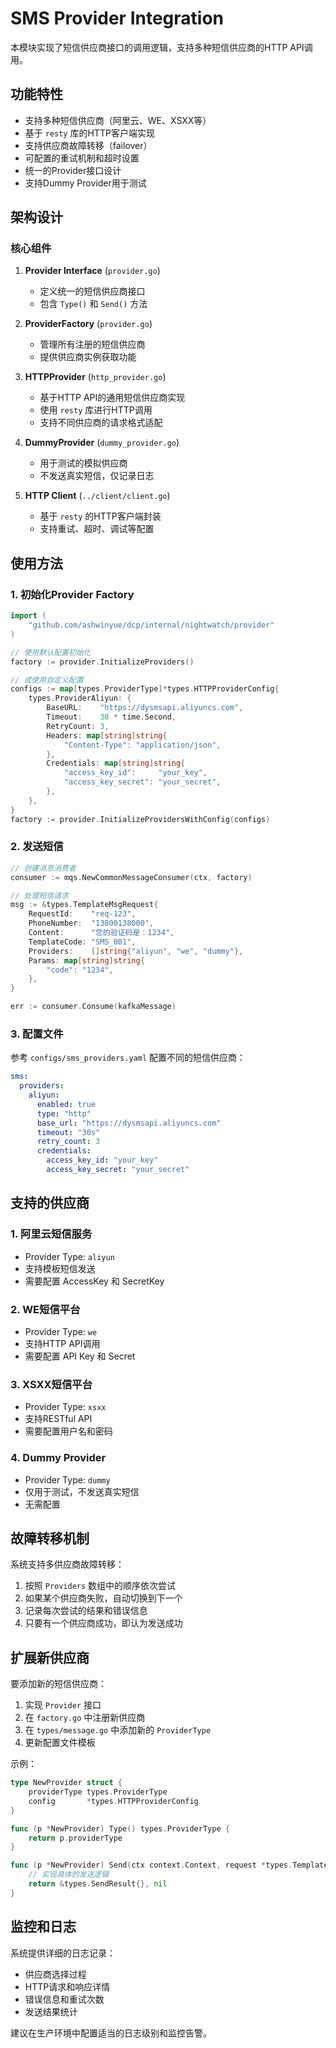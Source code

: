 # SMS Provider Integration

本模块实现了短信供应商接口的调用逻辑，支持多种短信供应商的HTTP API调用。

## 功能特性

- 支持多种短信供应商（阿里云、WE、XSXX等）
- 基于 `resty` 库的HTTP客户端实现
- 支持供应商故障转移（failover）
- 可配置的重试机制和超时设置
- 统一的Provider接口设计
- 支持Dummy Provider用于测试

## 架构设计

### 核心组件

1. **Provider Interface** (`provider.go`)
   - 定义统一的短信供应商接口
   - 包含 `Type()` 和 `Send()` 方法

2. **ProviderFactory** (`provider.go`)
   - 管理所有注册的短信供应商
   - 提供供应商实例获取功能

3. **HTTPProvider** (`http_provider.go`)
   - 基于HTTP API的通用短信供应商实现
   - 使用 `resty` 库进行HTTP调用
   - 支持不同供应商的请求格式适配

4. **DummyProvider** (`dummy_provider.go`)
   - 用于测试的模拟供应商
   - 不发送真实短信，仅记录日志

5. **HTTP Client** (`../client/client.go`)
   - 基于 `resty` 的HTTP客户端封装
   - 支持重试、超时、调试等配置

## 使用方法

### 1. 初始化Provider Factory

```go
import (
    "github.com/ashwinyue/dcp/internal/nightwatch/provider"
)

// 使用默认配置初始化
factory := provider.InitializeProviders()

// 或使用自定义配置
configs := map[types.ProviderType]*types.HTTPProviderConfig{
    types.ProviderAliyun: {
        BaseURL:    "https://dysmsapi.aliyuncs.com",
        Timeout:    30 * time.Second,
        RetryCount: 3,
        Headers: map[string]string{
            "Content-Type": "application/json",
        },
        Credentials: map[string]string{
            "access_key_id":     "your_key",
            "access_key_secret": "your_secret",
        },
    },
}
factory := provider.InitializeProvidersWithConfig(configs)
```

### 2. 发送短信

```go
// 创建消息消费者
consumer := mqs.NewCommonMessageConsumer(ctx, factory)

// 处理短信请求
msg := &types.TemplateMsgRequest{
    RequestId:    "req-123",
    PhoneNumber:  "13800138000",
    Content:      "您的验证码是：1234",
    TemplateCode: "SMS_001",
    Providers:    []string{"aliyun", "we", "dummy"},
    Params: map[string]string{
        "code": "1234",
    },
}

err := consumer.Consume(kafkaMessage)
```

### 3. 配置文件

参考 `configs/sms_providers.yaml` 配置不同的短信供应商：

```yaml
sms:
  providers:
    aliyun:
      enabled: true
      type: "http"
      base_url: "https://dysmsapi.aliyuncs.com"
      timeout: "30s"
      retry_count: 3
      credentials:
        access_key_id: "your_key"
        access_key_secret: "your_secret"
```

## 支持的供应商

### 1. 阿里云短信服务
- Provider Type: `aliyun`
- 支持模板短信发送
- 需要配置 AccessKey 和 SecretKey

### 2. WE短信平台
- Provider Type: `we`
- 支持HTTP API调用
- 需要配置 API Key 和 Secret

### 3. XSXX短信平台
- Provider Type: `xsxx`
- 支持RESTful API
- 需要配置用户名和密码

### 4. Dummy Provider
- Provider Type: `dummy`
- 仅用于测试，不发送真实短信
- 无需配置

## 故障转移机制

系统支持多供应商故障转移：

1. 按照 `Providers` 数组中的顺序依次尝试
2. 如果某个供应商失败，自动切换到下一个
3. 记录每次尝试的结果和错误信息
4. 只要有一个供应商成功，即认为发送成功

## 扩展新供应商

要添加新的短信供应商：

1. 实现 `Provider` 接口
2. 在 `factory.go` 中注册新供应商
3. 在 `types/message.go` 中添加新的 `ProviderType`
4. 更新配置文件模板

示例：

```go
type NewProvider struct {
    providerType types.ProviderType
    config       *types.HTTPProviderConfig
}

func (p *NewProvider) Type() types.ProviderType {
    return p.providerType
}

func (p *NewProvider) Send(ctx context.Context, request *types.TemplateMsgRequest) (*types.SendResult, error) {
    // 实现具体的发送逻辑
    return &types.SendResult{}, nil
}
```

## 监控和日志

系统提供详细的日志记录：

- 供应商选择过程
- HTTP请求和响应详情
- 错误信息和重试次数
- 发送结果统计

建议在生产环境中配置适当的日志级别和监控告警。